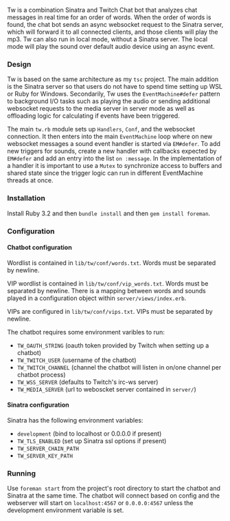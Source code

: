 Tw is a combination Sinatra and Twitch Chat bot that analyzes chat messages in real time for an order of words. When the order of words is found, the chat bot sends an async websocket request to the Sinatra server, which will forward it to all connected clients, and those clients will play the mp3. Tw can also run in local mode, without a Sinatra server. The local mode will play the sound over default audio device using an async event.

### Design

Tw is based on the same architecture as my `tsc` project. The main addition is the Sinatra server so that users do not have to spend time setting up WSL or Ruby for Windows. Secondarily, Tw uses the `EventMachine#defer` pattern to background I/O tasks such as playing the audio or sending additional websocket requests to the media server in server mode as well as offloading logic for calculating if events have been triggered.

The main `tw.rb` module sets up `Handlers`, `Conf`, and the websocket connection. It then enters into the main `EventMachine` loop where on new websocket messages a sound event handler is started via `EM#defer`. To add new triggers for sounds, create a new handler with callbacks expected by `EM#defer` and add an entry into the list `on :message`. In the implementation of a handler it is important to use a `Mutex` to synchronize access to buffers and shared state since the trigger logic can run in different EventMachine threads at once.

### Installation

Install Ruby 3.2 and then `bundle install` and then `gem install foreman`.

### Configuration

#### Chatbot configuration

Wordlist is contained in `lib/tw/conf/words.txt`. Words must be separated by newline.

VIP wordlist is contained in `lib/tw/conf/vip_words.txt`. Words must be separated by newline. There is a mapping between words and sounds played in a configuration object within `server/views/index.erb`.

VIPs are configured in `lib/tw/conf/vips.txt`. VIPs must be separated by newline.

The chatbot requires some environment varibles to run:
* `TW_OAUTH_STRING` (oauth token provided by Twitch when setting up a chatbot)
* `TW_TWITCH_USER` (username of the chatbot)
* `TW_TWITCH_CHANNEL` (channel the chatbot will listen in on/one channel per chatbot process)
* `TW_WSS_SERVER` (defaults to Twitch's irc-ws server)
* `TW_MEDIA_SERVER` (url to weboscket server contained in `server/`)

#### Sinatra configuration

Sinatra has the following environment variables:
* `development` (bind to localhost or 0.0.0.0 if present)
* `TW_TLS_ENABLED` (set up Sinatra ssl options if present)
* `TW_SERVER_CHAIN_PATH`
* `TW_SERVER_KEY_PATH`

### Running

Use `foreman start` from the project's root directory to start the chatbot and Sinatra at the same time. The chatbot will connect based on config and the webserver will start on `localhost:4567` or `0.0.0.0:4567` unless the development environment variable is set.
